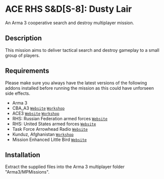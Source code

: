 # ACE RHS S&D[S-8]: Dusty Lair

An Arma 3 cooperative search and destroy multiplayer mission.


## Description

This mission aims to deliver tactical search and destroy gameplay to a small group of players.


## Requirements

Please make sure you always have the latest versions of the following addons installed before running the mission as this could have unforseen side effects.
- Arma 3
- CBA_A3 [`Website`](http://dev.withsix.com/projects/cba-a3) [`Workshop`](https://steamcommunity.com/sharedfiles/filedetails/?id=450814997)
- ACE3 [`Website`](http://ace3mod.com) [`Workshop`](https://steamcommunity.com/sharedfiles/filedetails/?id=463939057)
- RHS: Russian Federation armed forces [`Website`](http://www.rhsmods.org/mod/1)
- RHS: United States armed forces [`Website`](http://www.rhsmods.org/mod/2)
- Task Force Arrowhead Radio [`Website`](http://radio.task-force.ru/en)
- Kunduz, Afghanistan [`Workshop`](https://steamcommunity.com/sharedfiles/filedetails/?id=421620913)
- Mission Enhanced Little Bird [`Website`](http://www.armaholic.com/page.php?id=28856)

## Installation

Extract the supplied files into the Arma 3 multiplayer folder "Arma3/MPMissions".
